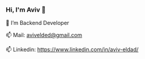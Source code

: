 ### Hi, I'm Aviv 👋

🌱 I’m Backend Developer

📫 Mail: avivelded@gmail.com

📫 Linkedin: https://www.linkedin.com/in/aviv-eldad/

<!--
**AvivEldad/AvivEldad** is a ✨ _special_ ✨ repository because its `README.md` (this file) appears on your GitHub profile.

Here are some ideas to get you started:

- 🔭 I’m currently working on ...
- 🌱 I’m Full Stack Developer
- 👯 I’m looking to collaborate on ...
- 🤔 I’m looking for help with ...
- 💬 Ask me about ...
- 📫 How to reach me: ...
- 😄 Pronouns: ...
- ⚡ Fun fact: ...
-->
